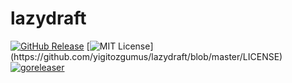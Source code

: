 # lazydraft

[![GitHub Release](https://img.shields.io/github/release/yigitozgumus/lazydraft.svg?style=flat)]()  [![MIT License](https://img.shields.io/apm/l/atomic-design-ui.svg?)](https://github.com/yigitozgumus/lazydraft/blob/master/LICENSE) [![goreleaser](https://github.com/yigitozgumus/lazydraft/actions/workflows/release.yml/badge.svg)](https://github.com/yigitozgumus/lazydraft/actions/workflows/release.yml)
